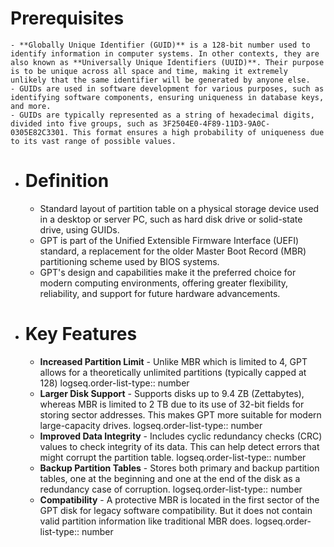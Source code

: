 # Prerequisites
	- **Globally Unique Identifier (GUID)** is a 128-bit number used to identify information in computer systems. In other contexts, they are also known as **Universally Unique Identifiers (UUID)**. Their purpose is to be unique across all space and time, making it extremely unlikely that the same identifier will be generated by anyone else.
	- GUIDs are used in software development for various purposes, such as identifying software components, ensuring uniqueness in database keys, and more.
	- GUIDs are typically represented as a string of hexadecimal digits, divided into five groups, such as 3F2504E0-4F89-11D3-9A0C-0305E82C3301. This format ensures a high probability of uniqueness due to its vast range of possible values.
- # Definition
	- Standard layout of partition table on a physical storage device used in a desktop or server PC, such as hard disk drive or solid-state drive, using GUIDs.
	- GPT is part of the Unified Extensible Firmware Interface (UEFI) standard, a replacement for the older Master Boot Record (MBR) partitioning scheme used by BIOS systems.
	- GPT's design and capabilities make it the preferred choice for modern computing environments, offering greater flexibility, reliability, and support for future hardware advancements.
- # Key Features
	- **Increased Partition Limit** - Unlike MBR which is limited to 4, GPT allows for a theoretically unlimited partitions (typically capped at 128)
	  logseq.order-list-type:: number
	- **Larger Disk Support** - Supports disks up to 9.4 ZB (Zettabytes), whereas  MBR is limited to 2 TB due to its use of 32-bit fields for storing sector addresses. This makes GPT more suitable for modern large-capacity drives.
	  logseq.order-list-type:: number
	- **Improved Data Integrity** - Includes cyclic redundancy checks (CRC) values to check integrity of its data. This can help detect errors that might corrupt the partition table.
	  logseq.order-list-type:: number
	- **Backup Partition Tables** - Stores both primary and backup partition tables, one at the beginning and one at the end of the disk as a redundancy case of corruption.
	  logseq.order-list-type:: number
	- **Compatibility** - A protective MBR is located in the first sector of the GPT disk for legacy software compatibility. But it does not contain valid partition information like traditional MBR does.
	  logseq.order-list-type:: number